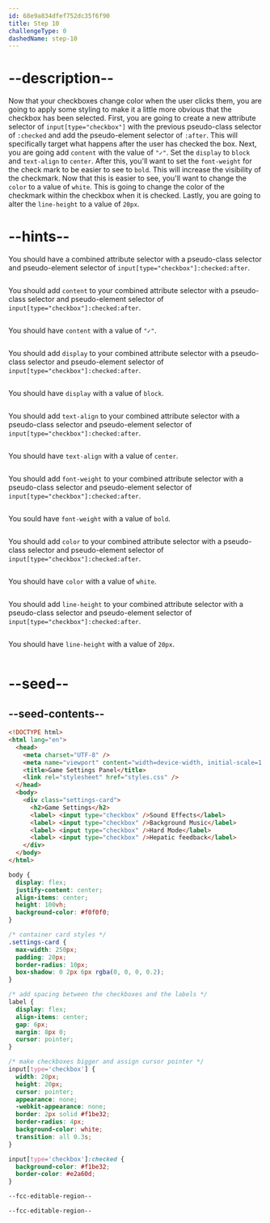 ```yaml
---
id: 68e9a834dfef752dc35f6f90
title: Step 10
challengeType: 0
dashedName: step-10
---
```


# --description--

Now that your checkboxes change color when the user clicks them, you are going to apply some styling to make it a little more obvious that the checkbox has been selected.
First, you are going to create a new attribute selector of `input[type="checkbox"]` with the previous pseudo-class selector of `:checked` and add the pseudo-element selector of `:after`.
This will specifically target what happens after the user has checked the box.
Next, you are going add `content` with the value of `"✓"`.
Set the `display` to `block` and `text-align` to `center`.
After this, you'll want to set the `font-weight` for the check mark to be easier to see to `bold`. This will increase the visibility of the checkmark.
Now that this is easier to see, you'll want to change the `color` to a value of `white`. This is going to change the color of the checkmark within the checkbox when it is checked.
Lastly, you are going to alter the `line-height` to a value of `20px`.

# --hints--

You should have a combined attribute selector with a pseudo-class selector and pseudo-element selector of `input[type="checkbox"]:checked:after`.

```js

```

You should add `content` to your combined attribute selector with a pseudo-class selector and pseudo-element selector of `input[type="checkbox"]:checked:after`.

```js

```

You should have `content` with a value of `"✓"`.

```js

```

You should add `display` to your combined attribute selector with a pseudo-class selector and pseudo-element selector of `input[type="checkbox"]:checked:after`.

```js

```

You should have `display` with a value of `block`.

```js

```

You should add `text-align` to your combined attribute selector with a pseudo-class selector and pseudo-element selector of `input[type="checkbox"]:checked:after`.

```js

```

You should have `text-align` with a value of `center`.

```js

```

You should add `font-weight` to your combined attribute selector with a pseudo-class selector and pseudo-element selector of `input[type="checkbox"]:checked:after`.

```js

```

You sould have `font-weight` with a value of `bold`.

```js

```

You should add `color` to your combined attribute selector with a pseudo-class selector and pseudo-element selector of `input[type="checkbox"]:checked:after`.

```js

```

You should have `color` with a value of `white`.

```js

```

You should add `line-height` to your combined attribute selector with a pseudo-class selector and pseudo-element selector of `input[type="checkbox"]:checked:after`.

```js

```

You should have `line-height` with a value of `20px`.

```js

```

# --seed--

## --seed-contents--

```html
<!DOCTYPE html>
<html lang="en">
  <head>
    <meta charset="UTF-8" />
    <meta name="viewport" content="width=device-width, initial-scale=1.0" />
    <title>Game Settings Panel</title>
    <link rel="stylesheet" href="styles.css" />
  </head>
  <body>
    <div class="settings-card">
      <h2>Game Settings</h2>
      <label> <input type="checkbox" />Sound Effects</label>
      <label> <input type="checkbox" />Background Music</label>
      <label> <input type="checkbox" />Hard Mode</label>
      <label> <input type="checkbox" />Hepatic feedback</label>
    </div>
  </body>
</html>
```

```css
body {
  display: flex;
  justify-content: center;
  align-items: center;
  height: 100vh;
  background-color: #f0f0f0;
}

/* container card styles */
.settings-card {
  max-width: 250px;
  padding: 20px;
  border-radius: 10px;
  box-shadow: 0 2px 6px rgba(0, 0, 0, 0.2);
}

/* add spacing between the checkboxes and the labels */
label {
  display: flex;
  align-items: center;
  gap: 6px;
  margin: 8px 0;
  cursor: pointer;
}

/* make checkboxes bigger and assign cursor pointer */
input[type='checkbox'] {
  width: 20px;
  height: 20px;
  cursor: pointer;
  appearance: none;
  -webkit-appearance: none;
  border: 2px solid #f1be32;
  border-radius: 4px;
  background-color: white;
  transition: all 0.3s;
}

input[type='checkbox']:checked {
  background-color: #f1be32;
  border-color: #e2a60d;
}

--fcc-editable-region--

--fcc-editable-region--

```

